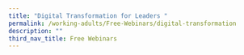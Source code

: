 ```yaml
---
title: "Digital Transformation for Leaders "
permalink: /working-adults/Free-Webinars/digital-transformation
description: ""
third_nav_title: Free Webinars
---
```

